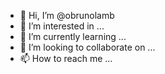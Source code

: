 - 👋 Hi, I’m @obrunolamb
- 👀 I’m interested in ...
- 🌱 I’m currently learning ...
- 💞️ I’m looking to collaborate on ...
- 📫 How to reach me ...

<!---
obrunolamb/obrunolamb is a ✨ special ✨ repository because its `README.md` (this file) appears on your GitHub profile.
You can click the Preview link to take a look at your changes.
--->
